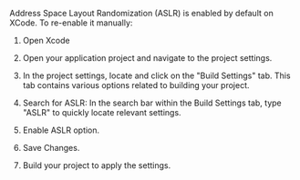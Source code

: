 Address Space Layout Randomization (ASLR) is enabled by default on XCode. To re-enable it manually:

1. Open Xcode

2. Open your application project and navigate to the project settings.

3. In the project settings, locate and click on the "Build Settings" tab. This tab contains various options related to building your project.

4. Search for ASLR: In the search bar within the Build Settings tab, type "ASLR" to quickly locate relevant settings.

5. Enable ASLR option.

6. Save Changes.

7. Build your project to apply the settings.